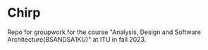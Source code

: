 # Chirp
Repo for groupwork for the course "Analysis, Design and Software Architecture(BSANDSA1KU)" at ITU in fall 2023.
